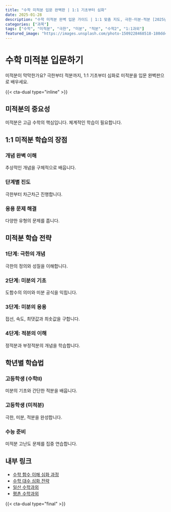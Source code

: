 ```yaml
---
title: "수학 미적분 입문 완벽판 | 1:1 기초부터 심화"
date: 2025-01-28
description: "수학 미적분 완벽 입문 가이드 | 1:1 맞춤 지도, 극한·미분·적분 [2025년]"
categories: ["과목"]
tags: ["수학", "미적분", "극한", "미분", "적분", "수학2", "1:1과외"]
featured_image: "https://images.unsplash.com/photo-1509228468518-180dd4864904?w=1200&h=630&fit=crop"
---
```


# 수학 미적분 입문하기

미적분이 막막한가요? 극한부터 적분까지, 1:1 기초부터 심화로 미적분을 입문 완벽판으로 배우세요.

{{< cta-dual type="inline" >}}

## 미적분의 중요성

미적분은 고급 수학의 핵심입니다. 체계적인 학습이 필요합니다.

## 1:1 미적분 학습의 장점

### 개념 완벽 이해
추상적인 개념을 구체적으로 배웁니다.

### 단계별 진도
극한부터 차근차근 진행합니다.

### 응용 문제 해결
다양한 유형의 문제를 풉니다.

## 미적분 학습 전략

### 1단계: 극한의 개념
극한의 정의와 성질을 이해합니다.

### 2단계: 미분의 기초
도함수의 의미와 미분 공식을 익힙니다.

### 3단계: 미분의 응용
접선, 속도, 최댓값과 최솟값을 구합니다.

### 4단계: 적분의 이해
정적분과 부정적분의 개념을 학습합니다.

## 학년별 학습법

### 고등학생 (수학II)
미분의 기초와 간단한 적분을 배웁니다.

### 고등학생 (미적분)
극한, 미분, 적분을 완성합니다.

### 수능 준비
미적분 고난도 문제를 집중 연습합니다.

## 내부 링크
- [수학 함수 이해 심화 과정](../../subjects/math/math-functions-understanding/)
- [수학 대수 심화 전략](../../subjects/math/math-algebra-mastery/)
- [일산 수학과외](../../local/ilsan-math-tutoring/)
- [평촌 수학과외](../../local/pyeongchon-math/)

{{< cta-dual type="final" >}}
